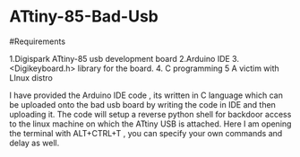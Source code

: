# ATtiny-85-Bad-Usb

#Requirements 

1.Digispark ATtiny-85 usb development board
2.Arduino IDE 
3.<Digikeyboard.h> library for the board.
4. C programming
5 A victim with LInux distro

I have provided the Arduino IDE code , its written in C language which can be uploaded onto the bad usb board by writing the code in IDE and then uploading it. The code will setup a reverse python shell for backdoor access to the linux machine on which the ATtiny USB is attached. Here I am opening the terminal with ALT+CTRL+T , you can specify your own commands and delay as well.


